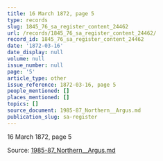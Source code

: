 ```yaml
---
title: 16 March 1872, page 5
type: records
slug: 1845_76_sa_register_content_24462
url: /records/1845_76_sa_register_content_24462/
record_id: 1845_76_sa_register_content_24462
date: '1872-03-16'
date_display: null
volume: null
issue_number: null
page: '5'
article_type: other
issue_reference: 1872-03-16, page 5
people_mentioned: []
places_mentioned: []
topics: []
source_document: 1985-87_Northern__Argus.md
publication_slug: sa-register
---
```


16 March 1872, page 5

Source: [1985-87_Northern__Argus.md](/downloads/markdown/1985-87_Northern__Argus.md)
